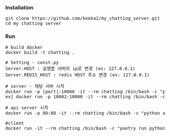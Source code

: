 ### Installation
<pre>
git clone https://github.com/keeka2/my_chatting_server.git
cd my_chatting_server
</pre>
### Run
<pre>
# build docker
docker build -t chatting .

# Setting - const.py
Server.HOST : 실행할 서버의 ip로 변경 (ex: 127.0.0.1)
Server.REDIS_HOST : redis HOST 주소 변경 (ex: 127.0.0.1)

# server - 채팅 서버 시작
docker run -p [port]:10000 -it --rm chatting /bin/bash -c "poetry run python server_web_socket.py port=[port]" 
ex] docker run -p 10002:10000 -it --rm chatting /bin/bash -c "poetry run python server_web_socket.py port=10002"

# api server 시작
docker run -p 80:80 -it --rm chatting /bin/bash -c "python api_server.py"

#client
docker run -it --rm chatting /bin/bash -c "poetry run python client_web_socket.py"
</pre>

